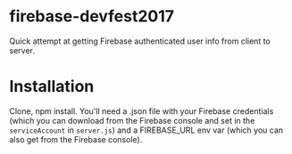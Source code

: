 # firebase-devfest2017
Quick attempt at getting Firebase authenticated user info from client to server.

# Installation
Clone, npm install. You'll need a .json file with your Firebase credentials (which you can download from the Firebase console and set in the `serviceAccount` in `server.js`) and a FIREBASE_URL env var (which you can also get from the Firebase console).
